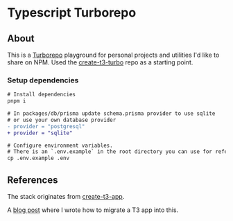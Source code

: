 # Typescript Turborepo

## About

This is a [Turborepo](https://turborepo.org/) playground for personal projects and utilities I'd like to share on NPM.
Used the [create-t3-turbo](https://github.com/t3-oss/create-t3-turbo) repo as a starting point.

### Setup dependencies

```diff
# Install dependencies
pnpm i

# In packages/db/prisma update schema.prisma provider to use sqlite
# or use your own database provider
- provider = "postgresql"
+ provider = "sqlite"

# Configure environment variables.
# There is an `.env.example` in the root directory you can use for reference
cp .env.example .env
```

## References

The stack originates from [create-t3-app](https://github.com/t3-oss/create-t3-app).

A [blog post](https://jumr.dev/blog/t3-turbo) where I wrote how to migrate a T3 app into this.
